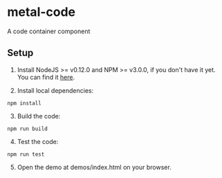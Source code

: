 # metal-code

A code container component

## Setup

1. Install NodeJS >= v0.12.0 and NPM >= v3.0.0, if you don't have it yet. You
can find it [here](https://nodejs.org).

2. Install local dependencies:

```
npm install
```

3. Build the code:

```
npm run build
```	

4. Test the code:

```
npm run test
```

5. Open the demo at demos/index.html on your browser.
